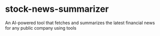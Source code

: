 # stock-news-summarizer
An AI-powered tool that fetches and summarizes the latest financial news for any public company using tools
